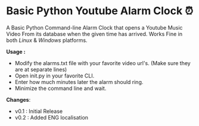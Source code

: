 # Basic Python Youtube Alarm Clock ⏰

A Basic Python Command-line Alarm Clock that opens a Youtube Music Video From its database when the given time has arrived.
Works Fine in both *Linux* & *Windows* platforms.


**Usage :**

- Modify the alarms.txt file with your favorite video url's. (Make sure they are at separate lines)
- Open init.py in your favorite CLI.
- Enter how much minutes later the alarm should ring.
- Minimize the command line and wait.



**Changes**:
 - v0.1 : Initial Release
 - v0.2 : Added ENG localisation
